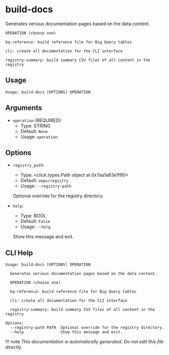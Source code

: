 
# build-docs

Generates verious documentation pages based on the data content.

    OPERATION (choose one)

    bq-reference: build reference file for Big Query tables

    cli: create all documentation for the CLI interface

    registry-summary: build summary CSV files of all content in the registry

    

## Usage

```
Usage: build-docs [OPTIONS] OPERATION
```

## Arguments

* `operation` (REQUIRED):
    * Type: STRING
    * Default: `None`
    * Usage: `operation`


## Options

* `registry_path`:
    * Type: <click.types.Path object at 0x7aa1a83e1f90>
    * Default: `oeps/registry`
    * Usage: `--registry-path`

    Optional override for the registry directory.



* `help`:
    * Type: BOOL
    * Default: `False`
    * Usage: `--help`

    Show this message and exit.



## CLI Help

```
Usage: build-docs [OPTIONS] OPERATION

  Generates verious documentation pages based on the data content.

  OPERATION (choose one)

  bq-reference: build reference file for Big Query tables

  cli: create all documentation for the CLI interface

  registry-summary: build summary CSV files of all content in the registry

Options:
  --registry-path PATH  Optional override for the registry directory.
  --help                Show this message and exit.
```

!!! note
    _This documentation is automatically generated. Do not edit this file directly._
